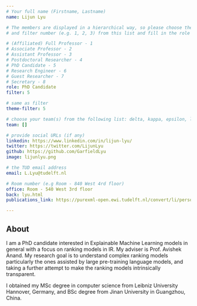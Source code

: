 ```yaml
---
# Your full name (Firstname, Lastname)
name: Lijun Lyu

# The members are displayed in a hierarchical way, so please choose the role (e.g. Full Professor, Assistant Professor etc) 
# and filter number (e.g. 1, 2, 3) from this list and fill in the role and filter from below:

# (Affiliated) Full Professor - 1
# Associate Professor - 2
# Assistant Professor - 3
# Postdoctoral Researcher - 4
# PhD Candidate - 5
# Research Engineer - 6 
# Guest Researcher - 7
# Secretary - 8
role: PhD Candidate
filter: 5

# same as filter
theme-filter: 5

# choose your team(s) from the following list: delta, kappa, epsilon, lambda, cel
team: []

# provide social URLs (if any)
linkedin: https://www.linkedin.com/in/lijun-lyu/
twitter: https://twitter.com/LijunLyu
github: https://github.com/GarfieldLyu
image: lijunlyu.png

# the TUD email address
email: L.Lyu@tudelft.nl

# Room number (e.g Room - 840 West 4rd floor)
office: Room - 540 West 3rd floor
back: lyu.html
publications_link: https://purexml-open.ewi.tudelft.nl/convert/li/persons/add54828-5033-4b48-8e18-378ba4205e83

---
```

## About
I am a PhD candidate interested in Explainable Machine Learning models in general with a focus on ranking models in IR. My adviser is Prof. Avishek Anand. My research goal is to understand complex ranking models particularly the ones assisted by large pre-training language models, and taking a further attempt to make the ranking models intrinsically transparent.

I obtained my MSc degree in computer science from Leibniz University Hannover, Germany, and BSc degree from Jinan University in Guangzhou, China. 



